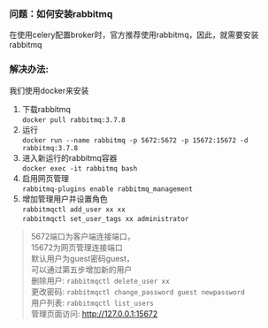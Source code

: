 ### 问题：如何安装rabbitmq
在使用celery配置broker时，官方推荐使用rabbitmq，因此，就需要安装rabbitmq

### 解决办法:
我们使用docker来安装  
1. 下载rabbitmq  
```docker pull rabbitmq:3.7.8```  
2. 运行  
```docker run --name rabbitmq -p 5672:5672 -p 15672:15672 -d rabbitmq:3.7.8```  
3. 进入新运行的rabbitmq容器  
```docker exec -it rabbitmq bash```  
4. 启用网页管理  
```rabbitmq-plugins enable rabbitmq_management```  
5. 增加管理用户并设置角色  
```rabbitmqctl add_user xx xx```  
```rabbitmqctl set_user_tags xx administrator```  

> 5672端口为客户端连接端口，  
> 15672为网页管理连接端口  
> 默认用户为guest密码guest，  
> 可以通过第五步增加新的用户  
> 删除用户: ```rabbitmqctl delete_user xx```  
> 更改密码: ```rabbitmqctl change_password guest newpassword```  
> 用户列表: ```rabbitmqctl list_users```  
> 管理页面访问: http://127.0.0.1:15672